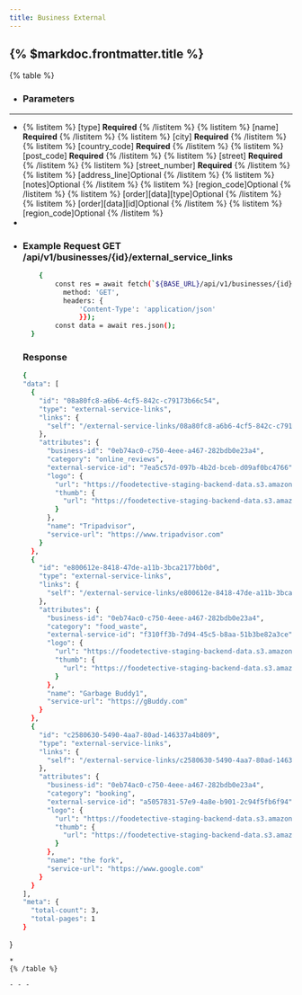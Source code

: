 ```yaml
---
title: Business External
---
```


## {% $markdoc.frontmatter.title %}

{% table %}
* ### **Parameters**
---
* 
   {% listitem %}
    [type] **Required**
   {% /listitem %}
   {% listitem %}
    [name] **Required**
   {% /listitem %}
   {% listitem %}
    [city] **Required**
   {% /listitem %}
   {% listitem %}
    [country_code] **Required**
   {% /listitem %}
   {% listitem %}
    [post_code] **Required**
   {% /listitem %}
   {% listitem %}
    [street] **Required**
   {% /listitem %}
   {% listitem %}
    [street_number] **Required**
   {% /listitem %}
   {% listitem %}
    [address_line]Optional
   {% /listitem %}
   {% listitem %}
    [notes]Optional 
   {% /listitem %}
   {% listitem %}
    [region_code]Optional
   {% /listitem %}
   {% listitem %}
     [order][data][type]Optional
   {% /listitem %}
   {% listitem %}
    [order][data][id]Optional
   {% /listitem %}
   {% listitem %}
    [region_code]Optional
   {% /listitem %}
*
*
  ### Example Request GET /api/v1/businesses/{id}/external_service_links
  ```bash
      {
          const res = await fetch(`${BASE_URL}/api/v1/businesses/{id}/external_service_links`, {
            method: 'GET',
            headers: {
                'Content-Type': 'application/json'
                }});
          const data = await res.json();
    }
  ```
  ### Response
  ```bash
  {
  "data": [
    {
      "id": "08a80fc8-a6b6-4cf5-842c-c79173b66c54",
      "type": "external-service-links",
      "links": {
        "self": "/external-service-links/08a80fc8-a6b6-4cf5-842c-c79173b66c54"
      },
      "attributes": {
        "business-id": "0eb74ac0-c750-4eee-a467-282bdb0e23a4",
        "category": "online_reviews",
        "external-service-id": "7ea5c57d-097b-4b2d-bceb-d09af0bc4766",
        "logo": {
          "url": "https://foodetective-staging-backend-data.s3.amazonaws.com/uploads/external_service/logo/7ea5c57d-097b-4b2d-bceb-d09af0bc4766/3411e12e-e934-4e49-b987-c65be06308fe.jpeg",
          "thumb": {
            "url": "https://foodetective-staging-backend-data.s3.amazonaws.com/uploads/external_service/logo/7ea5c57d-097b-4b2d-bceb-d09af0bc4766/thumb_3411e12e-e934-4e49-b987-c65be06308fe.jpeg"
          }
        },
        "name": "Tripadvisor",
        "service-url": "https://www.tripadvisor.com"
      }
    },
    {
      "id": "e800612e-8418-47de-a11b-3bca2177bb0d",
      "type": "external-service-links",
      "links": {
        "self": "/external-service-links/e800612e-8418-47de-a11b-3bca2177bb0d"
      },
      "attributes": {
        "business-id": "0eb74ac0-c750-4eee-a467-282bdb0e23a4",
        "category": "food_waste",
        "external-service-id": "f310ff3b-7d94-45c5-b8aa-51b3be82a3ce",
        "logo": {
          "url": "https://foodetective-staging-backend-data.s3.amazonaws.com/uploads/external_service/logo/f310ff3b-7d94-45c5-b8aa-51b3be82a3ce/c8718174-cbd3-4203-9e67-fc08c48aa70a.png",
          "thumb": {
            "url": "https://foodetective-staging-backend-data.s3.amazonaws.com/uploads/external_service/logo/f310ff3b-7d94-45c5-b8aa-51b3be82a3ce/thumb_c8718174-cbd3-4203-9e67-fc08c48aa70a.png"
          }
        },
        "name": "Garbage Buddy1",
        "service-url": "https://gBuddy.com"
      }
    },
    {
      "id": "c2580630-5490-4aa7-80ad-146337a4b809",
      "type": "external-service-links",
      "links": {
        "self": "/external-service-links/c2580630-5490-4aa7-80ad-146337a4b809"
      },
      "attributes": {
        "business-id": "0eb74ac0-c750-4eee-a467-282bdb0e23a4",
        "category": "booking",
        "external-service-id": "a5057831-57e9-4a8e-b901-2c94f5fb6f94",
        "logo": {
          "url": "https://foodetective-staging-backend-data.s3.amazonaws.com/uploads/external_service/logo/a5057831-57e9-4a8e-b901-2c94f5fb6f94/22cda137-14b3-40f0-9a40-51145e0f86c8.jpeg",
          "thumb": {
            "url": "https://foodetective-staging-backend-data.s3.amazonaws.com/uploads/external_service/logo/a5057831-57e9-4a8e-b901-2c94f5fb6f94/thumb_22cda137-14b3-40f0-9a40-51145e0f86c8.jpeg"
          }
        },
        "name": "the fork",
        "service-url": "https://www.google.com"
      }
    }
  ],
  "meta": {
    "total-count": 3,
    "total-pages": 1
  }
}
  ```
*
{% /table %}

- - -